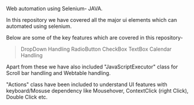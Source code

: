Web automation using Selenium- JAVA.

In this repository we have covered all the major ui elements which can automated using selenium.

Below are some of the key features which are covered in this repository-
> DropDown Handling
>RadioButton
>CheckBox
>TextBox
>Calendar Handling

Apart from these we have also included "JavaScriptExecutor" class for Scroll bar handling and Webtable handling.

"Actions"  class have been included to understand UI features with keyboard/Mosuse dependency like Mousehover, ContextClick (right Click), Double Click etc.

